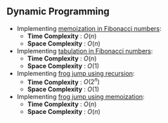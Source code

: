 ## Dynamic Programming
* Implementing [memoization in Fibonacci numbers](fibo_memo_1.cpp):
    * **Time Complexity** : $O(n)$
    * **Space Complexity** : $O(n)$
* Implementing [tabulation in Fibonacci numbers](fibo_tabu_1.exe):
    * **Time Complexity** : $O(n)$
    * **Space Complexity** : $O(1)$
* Implementing [frog jump using recursion](frog_jump_rec.cpp):
    * **Time Complexity** : $O(2^n)$
    * **Space Complexity** : $O(1)$
* Implementing [frog jump using memoization](frog_jump_memo.cpp):
    * **Time Complexity** : $O(n)$
    * **Space Complexity** : $O(n)$
